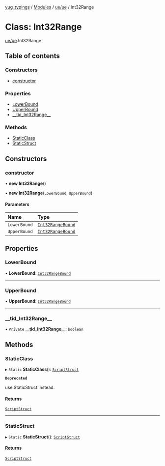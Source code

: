 [yug_typings](../README.md) / [Modules](../modules.md) / [ue/ue](../modules/ue_ue.md) / Int32Range

# Class: Int32Range

[ue/ue](../modules/ue_ue.md).Int32Range

## Table of contents

### Constructors

- [constructor](ue_ue.Int32Range.md#constructor)

### Properties

- [LowerBound](ue_ue.Int32Range.md#lowerbound)
- [UpperBound](ue_ue.Int32Range.md#upperbound)
- [\_\_tid\_Int32Range\_\_](ue_ue.Int32Range.md#__tid_int32range__)

### Methods

- [StaticClass](ue_ue.Int32Range.md#staticclass)
- [StaticStruct](ue_ue.Int32Range.md#staticstruct)

## Constructors

### constructor

• **new Int32Range**()

• **new Int32Range**(`LowerBound`, `UpperBound`)

#### Parameters

| Name | Type |
| :------ | :------ |
| `LowerBound` | [`Int32RangeBound`](ue_ue.Int32RangeBound.md) |
| `UpperBound` | [`Int32RangeBound`](ue_ue.Int32RangeBound.md) |

## Properties

### LowerBound

• **LowerBound**: [`Int32RangeBound`](ue_ue.Int32RangeBound.md)

___

### UpperBound

• **UpperBound**: [`Int32RangeBound`](ue_ue.Int32RangeBound.md)

___

### \_\_tid\_Int32Range\_\_

• `Private` **\_\_tid\_Int32Range\_\_**: `boolean`

## Methods

### StaticClass

▸ `Static` **StaticClass**(): [`ScriptStruct`](ue_ue.ScriptStruct.md)

**`Deprecated`**

use StaticStruct instead.

#### Returns

[`ScriptStruct`](ue_ue.ScriptStruct.md)

___

### StaticStruct

▸ `Static` **StaticStruct**(): [`ScriptStruct`](ue_ue.ScriptStruct.md)

#### Returns

[`ScriptStruct`](ue_ue.ScriptStruct.md)
